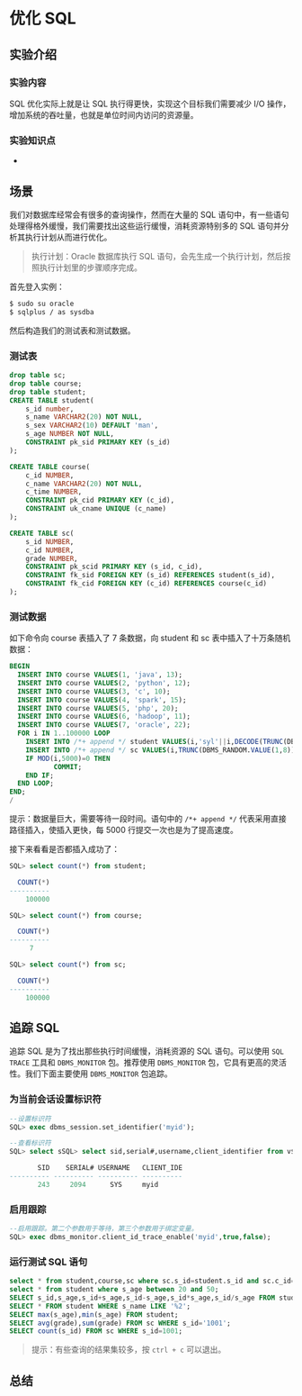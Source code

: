 # 优化 SQL

## 实验介绍

### 实验内容

SQL 优化实际上就是让 SQL 执行得更快，实现这个目标我们需要减少 I/O 操作，增加系统的吞吐量，也就是单位时间内访问的资源量。

### 实验知识点

+ ​




## 场景

我们对数据库经常会有很多的查询操作，然而在大量的 SQL 语句中，有一些语句处理得格外缓慢，我们需要找出这些运行缓慢，消耗资源特别多的 SQL 语句并分析其执行计划从而进行优化。

> 执行计划：Oracle 数据库执行 SQL 语句，会先生成一个执行计划，然后按照执行计划里的步骤顺序完成。

首先登入实例：

```bash
$ sudo su oracle
$ sqlplus / as sysdba
```

然后构造我们的测试表和测试数据。

### 测试表

```sql
drop table sc;
drop table course;
drop table student;
CREATE TABLE student(
    s_id number,
    s_name VARCHAR2(20) NOT NULL,
    s_sex VARCHAR2(10) DEFAULT 'man',
    s_age NUMBER NOT NULL,
    CONSTRAINT pk_sid PRIMARY KEY (s_id)
);

CREATE TABLE course(
    c_id NUMBER,
    c_name VARCHAR2(20) NOT NULL,
    c_time NUMBER,
    CONSTRAINT pk_cid PRIMARY KEY (c_id), 
    CONSTRAINT uk_cname UNIQUE (c_name)
);

CREATE TABLE sc(
    s_id NUMBER,
    c_id NUMBER,
    grade NUMBER,
    CONSTRAINT pk_scid PRIMARY KEY (s_id, c_id),
    CONSTRAINT fk_sid FOREIGN KEY (s_id) REFERENCES student(s_id),
    CONSTRAINT fk_cid FOREIGN KEY (c_id) REFERENCES course(c_id)
);
```

### 测试数据

如下命令向 course 表插入了 7 条数据，向 student 和 sc 表中插入了十万条随机数据：

```sql
BEGIN
  INSERT INTO course VALUES(1, 'java', 13);
  INSERT INTO course VALUES(2, 'python', 12);
  INSERT INTO course VALUES(3, 'c', 10);
  INSERT INTO course VALUES(4, 'spark', 15);
  INSERT INTO course VALUES(5, 'php', 20);
  INSERT INTO course VALUES(6, 'hadoop', 11);
  INSERT INTO course VALUES(7, 'oracle', 22);
  FOR i IN 1..100000 LOOP
    INSERT INTO /*+ append */ student VALUES(i,'syl'||i,DECODE(TRUNC(DBMS_RANDOM.VALUE(0,2)),0,'man',1,'female'),TRUNC(DBMS_RANDOM.VALUE(12,80)));
    INSERT INTO /*+ append */ sc VALUES(i,TRUNC(DBMS_RANDOM.VALUE(1,8)),TRUNC(DBMS_RANDOM.VALUE(0,101)));
    IF MOD(i,5000)=0 THEN 
           COMMIT; 
    END IF; 
  END LOOP;
END;
/
```

提示：数据量巨大，需要等待一段时间。语句中的 `/*+ append */` 代表采用直接路径插入，使插入更快，每 5000 行提交一次也是为了提高速度。

接下来看看是否都插入成功了：

```sql
SQL> select count(*) from student;

  COUNT(*)
----------
    100000

SQL> select count(*) from course;

  COUNT(*)
----------
	 7

SQL> select count(*) from sc;

  COUNT(*)
----------
    100000
```

## 追踪 SQL

追踪 SQL 是为了找出那些执行时间缓慢，消耗资源的 SQL 语句。可以使用 `SQL TRACE` 工具和 `DBMS_MONITOR` 包。推荐使用 `DBMS_MONITOR` 包，它具有更高的灵活性。我们下面主要使用 `DBMS_MONITOR` 包追踪。

### 为当前会话设置标识符

```sql
--设置标识符
SQL> exec dbms_session.set_identifier('myid');

--查看标识符
SQL> select sSQL> select sid,serial#,username,client_identifier from v$session where client_identifier='myid';

       SID    SERIAL# USERNAME	 CLIENT_IDE
---------- ---------- ---------- ----------
       243	   2094      SYS	 myid
```

### 启用跟踪

```sql
--启用跟踪。第二个参数用于等待，第三个参数用于绑定变量。
SQL> exec dbms_monitor.client_id_trace_enable('myid',true,false);
```

### 运行测试 SQL 语句

```sql
select * from student,course,sc where sc.s_id=student.s_id and sc.c_id=course.c_id and student.s_id=99999;
select * from student where s_age between 20 and 50;
SELECT s_id,s_age,s_id+s_age,s_id-s_age,s_id*s_age,s_id/s_age FROM student;
SELECT * FROM student WHERE s_name LIKE '%2';
SELECT max(s_age),min(s_age) FROM student;
SELECT avg(grade),sum(grade) FROM sc WHERE s_id='1001';
SELECT count(s_id) FROM sc WHERE s_id=1001;

```

> 提示：有些查询的结果集较多，按 `ctrl + c` 可以退出。





## 总结


